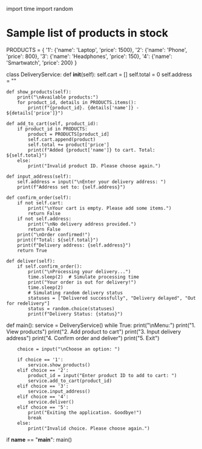 import time
import random

# Sample list of products in stock
PRODUCTS = {
    '1': {'name': 'Laptop', 'price': 1500},
    '2': {'name': 'Phone', 'price': 800},
    '3': {'name': 'Headphones', 'price': 150},
    '4': {'name': 'Smartwatch', 'price': 200}
}

class DeliveryService:
    def __init__(self):
        self.cart = []
        self.total = 0
        self.address = ""
    
    def show_products(self):
        print("\nAvailable products:")
        for product_id, details in PRODUCTS.items():
            print(f"{product_id}. {details['name']} - ${details['price']}")
    
    def add_to_cart(self, product_id):
        if product_id in PRODUCTS:
            product = PRODUCTS[product_id]
            self.cart.append(product)
            self.total += product['price']
            print(f"Added {product['name']} to cart. Total: ${self.total}")
        else:
            print("Invalid product ID. Please choose again.")
    
    def input_address(self):
        self.address = input("\nEnter your delivery address: ")
        print(f"Address set to: {self.address}")
    
    def confirm_order(self):
        if not self.cart:
            print("\nYour cart is empty. Please add some items.")
            return False
        if not self.address:
            print("\nNo delivery address provided.")
            return False
        print("\nOrder confirmed!")
        print(f"Total: ${self.total}")
        print(f"Delivery address: {self.address}")
        return True
    
    def deliver(self):
        if self.confirm_order():
            print("\nProcessing your delivery...")
            time.sleep(2)  # Simulate processing time
            print("Your order is out for delivery!")
            time.sleep(2)
            # Simulating random delivery status
            statuses = ["Delivered successfully", "Delivery delayed", "Out for redelivery"]
            status = random.choice(statuses)
            print(f"Delivery Status: {status}")
    
def main():
    service = DeliveryService()
    while True:
        print("\nMenu:")
        print("1. View products")
        print("2. Add product to cart")
        print("3. Input delivery address")
        print("4. Confirm order and deliver")
        print("5. Exit")
        
        choice = input("\nChoose an option: ")
        
        if choice == '1':
            service.show_products()
        elif choice == '2':
            product_id = input("Enter product ID to add to cart: ")
            service.add_to_cart(product_id)
        elif choice == '3':
            service.input_address()
        elif choice == '4':
            service.deliver()
        elif choice == '5':
            print("Exiting the application. Goodbye!")
            break
        else:
            print("Invalid choice. Please choose again.")

if __name__ == "__main__":
    main()

